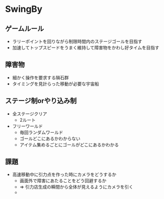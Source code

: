 # SwingBy

## ゲームルール
- ラリーポイントを回りながら制限時間内のステージゴールを目指す
- 加速してトップスピードをうまく維持して障害物をかわし好タイムを目指す

## 障害物
- 細かく操作を要求する隕石群
- タイミングを見計らった移動が必要な宇宙船

## ステージ制orやり込み制
- 全ステージクリア
  - 2ルート
- フリーワールド
  - 毎回ランダムワールド
  - ゴールどこにあるかわからない
  - アイテム集めるごとにゴールがどこにあるかわかる

## 課題
- 高速移動中に引力点を作った時にカメラをどうするか
  - 画面外で障害にあたることをどう回避するか
  - => 引力店生成の瞬間から全体が見えるようにカメラを引く
  - 
  
  
